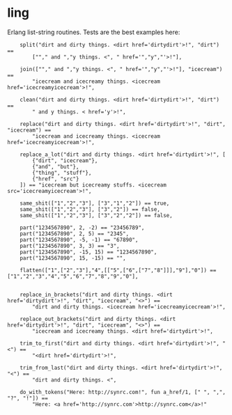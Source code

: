 ling
====

Erlang list-string routines.
Tests are the best examples here:

        split("dirt and dirty things. <dirt href='dirtydirt'>!", "dirt") ==
            [""," and ","y things. <", " href='","y","'>!"],

        join([""," and ","y things. <", " href='","y","'>!"], "icecream") ==
            "icecream and icecreamy things. <icecream href='icecreamyicecream'>!",

        clean("dirt and dirty things. <dirt href='dirtydirt'>!", "dirt") ==
            " and y things. < href='y'>!",

        replace("dirt and dirty things. <dirt href='dirtydirt'>!", "dirt", "icecream") ==
            "icecream and icecreamy things. <icecream href='icecreamyicecream'>!",

        replace_a_lot("dirt and dirty things. <dirt href='dirtydirt'>!", [
            {"dirt", "icecream"},
            {"and", "but"},
            {"thing", "stuff"},
            {"href", "src"}
        ]) == "icecream but icecreamy stuffs. <icecream src='icecreamyicecream'>!",

        same_shit(["1","2","3"], ["3","1","2"]) == true,
        same_shit(["1","2","3"], ["3","2"]) == false,
        same_shit(["1","2","3"], ["3","2","2"]) == false,

        part("1234567890", 2, -2) == "23456789",
        part("1234567890", 2, 5) == "2345",
        part("1234567890", -5, -1) == "67890",
        part("1234567890", 3, 3) == "3",
        part("1234567890", -15, 15) == "1234567890",
        part("1234567890", 15, -15) == "",

        flatten(["1",["2","3"],"4",[["5",["6",["7","8"]]],"9"],"0"]) == ["1","2","3","4","5","6","7","8","9","0"],


        replace_in_brackets("dirt and dirty things. <dirt href='dirtydirt'>!", "dirt", "icecream", "<>") ==
            "dirt and dirty things. <icecream href='icecreamyicecream'>!",

        replace_out_brackets("dirt and dirty things. <dirt href='dirtydirt'>!", "dirt", "icecream", "<>") ==
            "icecream and icecreamy things. <dirt href='dirtydirt'>!",

        trim_to_first("dirt and dirty things. <dirt href='dirtydirt'>!", "<") ==
            "<dirt href='dirtydirt'>!",

        trim_from_last("dirt and dirty things. <dirt href='dirtydirt'>!", "<") ==
            "dirt and dirty things. <",
 
        do_with_tokens("Here: http://synrc.com!", fun a_href/1, [" ", ",", "?", "!"]) ==
            "Here: <a href='http://synrc.com'>http://synrc.com</a>!"
